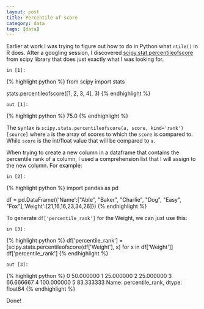```yaml
---
layout: post
title: Percentile of score
category: data
tags: [data]
---
```


Earlier at work I was trying to figure out how to do in Python what ```ntile()``` in R does.
After a googling session, I discovered [scipy.stat.percentileofscore](https://docs.scipy.org/doc/scipy/reference/generated/scipy.stats.percentileofscore.html) from scipy library that does just exactly what I was looking for.

``` in [1]: ```

{% highlight python %}
from scipy import stats

stats.percentileofscore([1, 2, 3, 4], 3)
{% endhighlight %}

``` out [1]: ```

{% highlight python %}
75.0
{% endhighlight %}

The syntax is ```scipy.stats.percentileofscore(a, score, kind='rank')[source]``` where ```a``` is the array of scores to which the ```score``` is compared to. While ```score``` is the int/float value that will be compared to ```a```.

When trying to create a new column in a dataframe that contains the percentile rank of a column, I used a comprehension list that I will assign to the new column. For example:

``` in [2]: ```

{% highlight python %}
import pandas as pd

df = pd.DataFrame({'Name':["Able", "Baker", "Charlie", "Dog", "Easy", "Fox"],'Weight':[21,16,16,23,34,26]})
{% endhighlight %}

To generate ```df['percentile_rank']``` for the Weight, we can just use this:

``` in [3]: ```

{% highlight python %}
df['percentile_rank'] = [scipy.stats.percentileofscore(df['Weight'], x) for x in df['Weight']]
df['percentile_rank']
{% endhighlight %}

``` out [3]: ```

{% highlight python %}
0     50.000000
1     25.000000
2     25.000000
3     66.666667
4    100.000000
5     83.333333
Name: percentile_rank, dtype: float64
{% endhighlight %}

Done!
